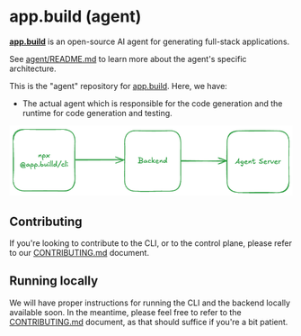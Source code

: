 # app.build (agent)

[**app.build**](https://app.build) is an open-source AI agent for generating full-stack applications.

See [agent/README.md](agent/README.md) to learn more about the agent's specific architecture.

This is the "agent" repository for [app.build](https://app.build). Here, we have:

- The actual agent which is responsible for the code generation and the runtime for code generation and testing.

![Architecture of CLI->platform->agent](./readme-docs/architecture_diagram.png)

## Contributing

If you're looking to contribute to the CLI, or to the control plane, please refer to our [CONTRIBUTING.md](./CONTRIBUTING.md) document.

## Running locally

We will have proper instructions for running the CLI and the backend locally available soon. In the meantime, please feel free to refer to the [CONTRIBUTING.md](./CONTRIBUTING.md) document, as that should suffice if you're a bit patient.

